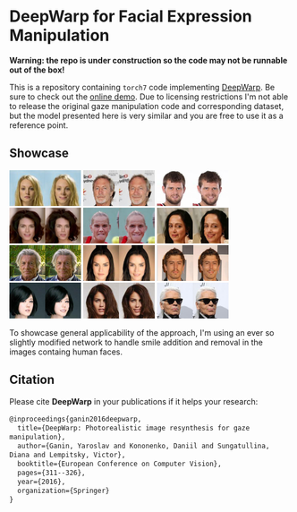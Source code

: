 # DeepWarp for Facial Expression Manipulation

**Warning: the repo is under construction so the code may not be runnable out of the box!**

This is a repository containing `torch7` code implementing
[DeepWarp](http://sites.skoltech.ru/compvision/projects/deepwarp/files/deepwarp_eccv2016.pdf). Be sure to check out the
[online demo](http://163.172.78.19/). Due to licensing restrictions
I'm not able to release the original gaze manipulation code and corresponding dataset, but the model presented here
is very similar and you are free to use it as a reference point.

## Showcase

<img src="docs/images/1.png" width="128px" height="64px"/> <img src="docs/images/2.png" width="128px" height="64px"/> <img src="docs/images/3.png" width="128px" height="64px"/> <img src="docs/images/4.png" width="128px" height="64px"/>
<img src="docs/images/5.png" width="128px" height="64px" /> <img src="docs/images/6.png" width="128px" height="64px" /> <img src="docs/images/7.png" width="128px" height="64px"/> <img src="docs/images/8.png" width="128px" height="64px"/>
<img src="docs/images/9.png" width="128px" height="64px"/> <img src="docs/images/10.png" width="128px" height="64px"/> <img src="docs/images/11.png" width="128px" height="64px"/> <img src="docs/images/12.png" width="128px" height="64px"/>

To showcase general applicability of the approach, I'm using an ever so slightly modified network to handle smile addition and removal
in the images containg human faces.

## Citation

Please cite **DeepWarp** in your publications if it helps your research:

    @inproceedings{ganin2016deepwarp,
      title={DeepWarp: Photorealistic image resynthesis for gaze manipulation},
      author={Ganin, Yaroslav and Kononenko, Daniil and Sungatullina, Diana and Lempitsky, Victor},
      booktitle={European Conference on Computer Vision},
      pages={311--326},
      year={2016},
      organization={Springer}
    }
